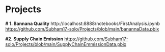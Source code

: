# Projects
**# 1. Bannana Quality**
http://localhost:8888/notebooks/FirstAnalysis.ipynb
https://github.com/Subham17-solo/Projects/blob/main/banannaData.pbix
 
**#2. Supply Chain Emission**
https://github.com/Subham17-solo/Projects/blob/main/SupplyChainEmmissionData.pbix
